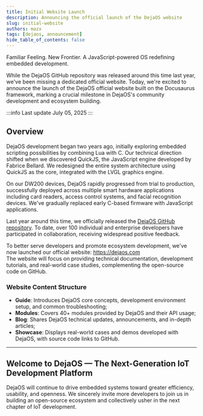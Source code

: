 ```yaml
---
title: Initial Website Launch
description: Announcing the official launch of the DejaOS website
slug: initial-website
authors: mazx
tags: [dejaos, announcement]
hide_table_of_contents: false
---
```

Familiar Feeling. New Frontier.
A JavaScript-powered OS redefining embedded development.

While the DejaOS GitHub repository was released around this time last year, we've been missing a dedicated official website. Today, we're excited to announce the launch of the DejaOS official website built on the Docusaurus framework, marking a crucial milestone in DejaOS's community development and ecosystem building.

<!--truncate-->

:::info Last update
July 05, 2025
:::

## Overview

DejaOS development began two years ago, initially exploring embedded scripting possibilities by combining Lua with C. Our technical direction shifted when we discovered QuickJS, the JavaScript engine developed by Fabrice Bellard. We redesigned the entire system architecture using QuickJS as the core, integrated with the LVGL graphics engine.

On our DW200 devices, DejaOS rapidly progressed from trial to production, successfully deployed across multiple smart hardware applications including card readers, access control systems, and facial recognition devices. We've gradually replaced early C-based firmware with JavaScript applications.

Last year around this time, we officially released the [DejaOS GitHub repository](https://github.com/DejaOS/DejaOS). To date, over 100 individual and enterprise developers have participated in collaboration, receiving widespread positive feedback.

To better serve developers and promote ecosystem development, we've now launched our official website: https://dejaos.com  
The website will focus on providing technical documentation, development tutorials, and real-world case studies, complementing the open-source code on GitHub.

### Website Content Structure

- **Guide**: Introduces DejaOS core concepts, development environment setup, and common troubleshooting;
- **Modules**: Covers 40+ modules provided by DejaOS and their API usage;
- **Blog**: Shares DejaOS technical updates, announcements, and in-depth articles;
- **Showcase**: Displays real-world cases and demos developed with DejaOS, with source code links to GitHub.

---

## Welcome to DejaOS — The Next-Generation IoT Development Platform

DejaOS will continue to drive embedded systems toward greater efficiency, usability, and openness. We sincerely invite more developers to join us in building an open-source ecosystem and collectively usher in the next chapter of IoT development.
